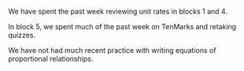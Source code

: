 We have spent the past week reviewing unit rates in blocks 1 and 4.

In block 5, we spent much of the past week on TenMarks and retaking quizzes.

We have not had much recent practice with writing equations of proportional relationships.


